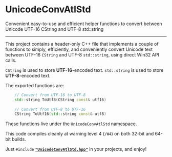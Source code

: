 # UnicodeConvAtlStd
Convenient easy-to-use and efficient helper functions to convert between Unicode UTF-16 CString 
and UTF-8 std::string

---

This project contains a header-only C++ file that implements a couple of functions
to simply, efficiently, and conveniently convert Unicode text between UTF-16 `CString` 
and UTF-8 `std::string`, using direct Win32 API calls.

`CString` is used to store **UTF-16**-encoded text.
`std::string` is used to store **UTF-8**-encoded text.

The exported functions are:

```cpp
    // Convert from UTF-16 to UTF-8
    std::string ToUtf8(CString const& utf16)
    
    // Convert from UTF-8 to UTF-16
    CString ToUtf16(std::string const& utf8)
```

These functions live under the `UnicodeConvAtlStd` namespace.

This code compiles cleanly at warning level 4 (`/W4`)
on both 32-bit and 64-bit builds.

Just `#include` [**`"UnicodeConvAtlStd.hpp"`**](UnicodeConvAtlStd/UnicodeConvAtlStd.hpp) in your projects, 
and enjoy!
